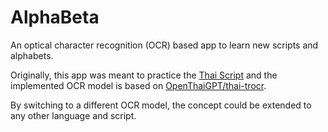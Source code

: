 # AlphaBeta
An optical character recognition (OCR) based app to learn new scripts and alphabets. 

Originally, this app was meant to practice the [Thai Script](https://en.wikipedia.org/wiki/Thai_script#Alphabetic) and the implemented OCR model is based on [OpenThaiGPT/thai-trocr](https://huggingface.co/openthaigpt/thai-trocr).

By switching to a different OCR model, the concept could be extended to any other language and script.
